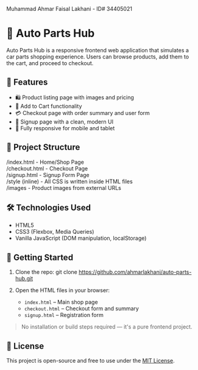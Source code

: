Muhammad Ahmar Faisal Lakhani - ID# 34405021

# 🔧 Auto Parts Hub

Auto Parts Hub is a responsive frontend web application that simulates a car parts shopping experience. Users can browse products, add them to the cart, and proceed to checkout.

## 🚗 Features

- 🛍 Product listing page with images and pricing  
- 🛒 Add to Cart functionality  
- 💳 Checkout page with order summary and user form  
- 🔐 Signup page with a clean, modern UI  
- 📱 Fully responsive for mobile and tablet  

## 📂 Project Structure
/index.html        - Home/Shop Page  
/checkout.html     - Checkout Page  
/signup.html       - Signup Form Page  
/style (inline)    - All CSS is written inside HTML files  
/images            - Product images from external URLs  

## 🛠 Technologies Used

- HTML5  
- CSS3 (Flexbox, Media Queries)  
- Vanilla JavaScript (DOM manipulation, localStorage)  

## 🚀 Getting Started

1. Clone the repo:
   git clone https://github.com/ahmarlakhani/auto-parts-hub.git

2. Open the HTML files in your browser:
   - `index.html` – Main shop page
   - `checkout.html` – Checkout form and summary
   - `signup.html` – Registration form

> No installation or build steps required — it's a pure frontend project.
>
> 
## 📄 License

This project is open-source and free to use under the [MIT License](LICENSE).
